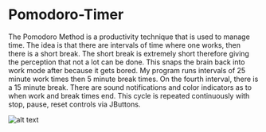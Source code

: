 # Pomodoro-Timer


The Pomodoro Method is a productivity technique that is used to manage time. The idea is that there are intervals of time where one works, then there is a short break. The short break is extremely short therefore giving the perception that not a lot can be done. This snaps the brain back into work mode after because it gets bored. My program runs intervals of 25 minute work times then 5 minute break times. On the fourth interval, there is a 15 minute break. There are sound notifications and color indicators as to when work and break times end. This cycle is repeated continuously with stop, pause, reset controls via JButtons.

![alt text](http://url/to/img.png)
